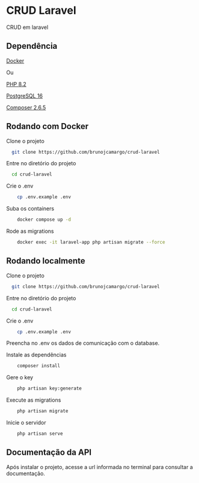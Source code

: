 
# CRUD Laravel

CRUD em laravel


## Dependência

[Docker](https://www.docker.com/products/docker-desktop/)

Ou

[PHP 8.2](https://www.php.net/downloads.php)

[PostgreSQL 16](https://www.postgresql.org/download/)

[Composer 2.6.5](https://getcomposer.org/download/)

## Rodando com Docker
Clone o projeto

```bash
  git clone https://github.com/brunojcamargo/crud-laravel
```

Entre no diretório do projeto

```bash
  cd crud-laravel
```

Crie o .env
```bash
    cp .env.example .env
```

Suba os containers
```bash
    docker compose up -d
```

Rode as migrations
```bash
    docker exec -it laravel-app php artisan migrate --force
```

## Rodando localmente

Clone o projeto

```bash
  git clone https://github.com/brunojcamargo/crud-laravel
```

Entre no diretório do projeto

```bash
  cd crud-laravel
```

Crie o .env
```bash
    cp .env.example .env
```

Preencha no .env os dados de comunicação com o database.

Instale as dependências

```bash
    composer install
```

Gere o key

```bash
    php artisan key:generate
```

Execute as migrations

```bash
    php artisan migrate
```

Inicie o servidor

```bash
    php artisan serve
```

## Documentação da API

Após instalar o projeto, acesse a url informada no terminal para consultar a documentação.
